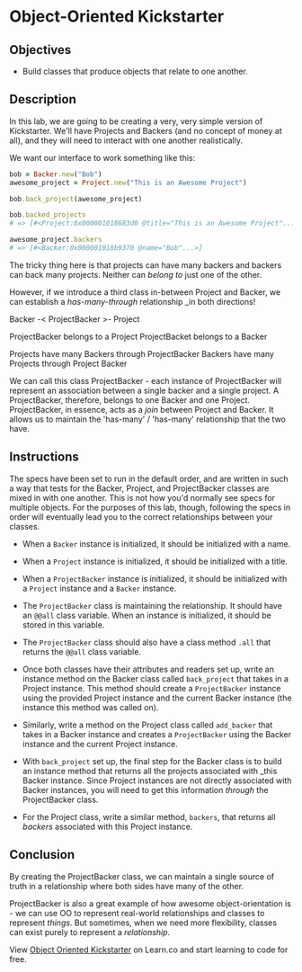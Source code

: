 # Object-Oriented Kickstarter

## Objectives

- Build classes that produce objects that relate to one another.

## Description

In this lab, we are going to be creating a very, very simple version of
Kickstarter. We'll have Projects and Backers (and no concept of money at all),
and they will need to interact with one another realistically.

We want our interface to work something like this:

```ruby
bob = Backer.new("Bob")
awesome_project = Project.new("This is an Awesome Project")

bob.back_project(awesome_project)

bob.backed_projects
# => [#<Project:0x000001018683d0 @title="This is an Awesome Project"...>]

awesome_project.backers
# => [#<Backer:0x000001018b9370 @name="Bob"...>]
```

The tricky thing here is that projects can have many backers and backers can
back many projects. Neither can _belong to_ just one of the other.

However, if we introduce a third class in-between Project and Backer, we can
establish a _has-many-through_ relationship _in both directions!

Backer -< ProjectBacker >- Project

ProjectBacker belongs to a Project
ProjectBacket belongs to a Backer

Projects have many Backers through ProjectBacker
Backers have many Projects through Project Backer

We can call this class ProjectBacker - each instance of ProjectBacker will
represent an association between a single backer and a single project. A
ProjectBacker, therefore, belongs to one Backer and one Project. ProjectBacker,
in essence, acts as a _join_ between Project and Backer. It allows us to
maintain the 'has-many' / 'has-many' relationship that the two have.

## Instructions

The specs have been set to run in the default order, and are written in such a way
that tests for the Backer, Project, and ProjectBacker classes are mixed in with
one another. This is not how you'd normally see specs for multiple objects. For
the purposes of this lab, though, following the specs in order will eventually
lead you to the correct relationships between your classes.

- When a `Backer` instance is initialized, it should be initialized with a name.

- When a `Project` instance is initialized, it should be initialized with a title.

- When a `ProjectBacker` instance is initialized, it should be initialized with a `Project` instance and a
`Backer` instance.

- The `ProjectBacker` class is maintaining the relationship. It should have an `@@all` class
variable. When an instance is initialized, it should be
stored in this variable.

- The `ProjectBacker` class should also have a class
method `.all` that returns the `@@all` class variable.

- Once both classes have their attributes and readers set up, write an instance
  method on the Backer class called `back_project` that takes in a Project
  instance. This method should create a `ProjectBacker` instance using the
  provided Project instance and the current Backer instance (the instance this method was called on).

- Similarly, write a method on the Project class called `add_backer` that takes
  in a Backer instance and creates a `ProjectBacker` using the Backer instance
  and the current Project instance.

- With `back_project` set up, the final step for the Backer class is to build an
  instance method that returns all the projects associated with _this Backer
  instance. Since Project instances are not directly associated with Backer instances, you will need to get
  this information _through_ the ProjectBacker class.

- For the Project class, write a similar method, `backers`, that returns all
  _backers_ associated with this Project instance.

## Conclusion

By creating the ProjectBacker class, we can maintain a single source of truth in
a relationship where both sides have many of the other.

ProjectBacker is also a great example of how awesome object-orientation is - we
can use OO to represent real-world relationships and
classes to represent _things_. But sometimes, when we need
more flexibility, classes can exist purely to represent a
_relationship_.

<p data-visibility='hidden'>View <a href='https://learn.co/lessons/oo-kickstarter' title='Object Oriented Kickstarter'>Object Oriented Kickstarter</a> on Learn.co and start learning to code for free.</p>
